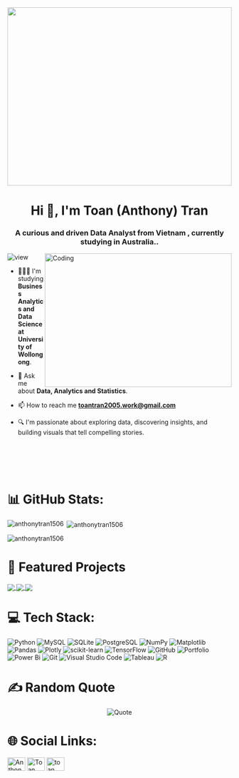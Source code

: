 <img align="center" width="100%" height="400" src="https://media4.giphy.com/media/v1.Y2lkPTc5MGI3NjExNnQzZHk3cWhqY2U5ZnU4ZGwwbTFwaGI3ZTByeThzY2pjY212ZzZ3eCZlcD12MV9pbnRlcm5hbF9naWZfYnlfaWQmY3Q9Zw/xT9C25UNTwfZuk85WP/giphy.gif">
<h1 align="center">Hi 👋, I'm Toan (Anthony) Tran</h1>
<h3 align="center">  A curious and driven Data Analyst from Vietnam , currently studying in Australia..</h3>




<img align="right" alt="Coding" width="420" height="300" src="https://media0.giphy.com/media/v1.Y2lkPTc5MGI3NjExa2U1aXVnaXEzcXRxb3N0ZGxoNWI1bTd3cjA2eXg4bzJoazl2ZDFncyZlcD12MV9pbnRlcm5hbF9naWZfYnlfaWQmY3Q9Zw/SvckSy7fFviqrq8ClF/giphy.gif">


<p align="left"> <img src="https://komarev.com/ghpvc/?username=rishavchanda&label=Profile%20views&color=0e75b6&style=flat" alt="view" /> </p>

- 👨🏼‍🎓 I'm studying **Business Analytics and Data Science at University of Wollongong**.

- 💬 Ask me about **Data, Analytics and Statistics**.

- 📫 How to reach me **toantran2005.work@gmail.com**

- 🔍 I'm passionate about exploring data, discovering insights, and building visuals that tell compelling stories.

<br><br>
<br><br>
# 📊 GitHub Stats:
<p><img align="left" src="https://github-readme-stats.vercel.app/api/top-langs/?username=anthonytran1506&theme=neon&hide_border=false&include_all_commits=true&count_private=false&layout=donut" alt="anthonytran1506" /></p>
<p>&nbsp;<img align="center" src="https://github-readme-stats.vercel.app/api?username=anthonytran1506&theme=neon&hide_border=false&include_all_commits=true&count_private=false" alt="anthonytran1506" /></p>
<p><img align="center" src="https://github-readme-streak-stats.herokuapp.com/?user=anthonytran1506&theme=neon&hide_border=false" alt="anthonytran1506" /></p>

# 🚀 Featured Projects
<a href="https://github.com/andrewtran1506/Amazon-Project">
  <!-- Change the `github-readme-stats.anuraghazra1.vercel.app` to `github-readme-stats.vercel.app`  -->
  <img align="center" src="https://github-readme-stats.anuraghazra1.vercel.app/api/pin/?username=anthonytran1506&repo=Amazon-Project&theme=radical" />
</a>   
<a href="https://github.com/andrewtran1506/Customer-Churn-PwC">
  <!-- Change the `github-readme-stats.anuraghazra1.vercel.app` to `github-readme-stats.vercel.app`  -->
  <img align="center" src="https://github-readme-stats.anuraghazra1.vercel.app/api/pin/?username=anthonytran1506&repo=Customer-Churn-PwC&theme=highcontrast" />
</a>
<a href="https://github.com/anthonytran1506/ReelShort-Subscription-Analysis-SQL">
  <!-- Change the `github-readme-stats.anuraghazra1.vercel.app` to `github-readme-stats.vercel.app`  -->
  <img align="center" src="https://github-readme-stats.anuraghazra1.vercel.app/api/pin/?username=anthonytran1506&repo=ReelShort-Subscription-Analysis-SQL&theme=cobalt" />
</a>

# 💻 Tech Stack: 
![Python](https://img.shields.io/badge/python-3670A0?style=for-the-badge&logo=python&logoColor=ffdd54) ![MySQL](https://img.shields.io/badge/mysql-4479A1.svg?style=for-the-badge&logo=mysql&logoColor=white) ![SQLite](https://img.shields.io/badge/sqlite-%2307405e.svg?style=for-the-badge&logo=sqlite&logoColor=white) ![PostgreSQL](https://img.shields.io/badge/postgresql-4169e1?style=for-the-badge&logo=postgresql&logoColor=white) ![NumPy](https://img.shields.io/badge/numpy-%23013243.svg?style=for-the-badge&logo=numpy&logoColor=white) ![Matplotlib](https://img.shields.io/badge/Matplotlib-%23ffffff.svg?style=for-the-badge&logo=Matplotlib&logoColor=black) ![Pandas](https://img.shields.io/badge/pandas-%23150458.svg?style=for-the-badge&logo=pandas&logoColor=white) ![Plotly](https://img.shields.io/badge/Plotly-%233F4F75.svg?style=for-the-badge&logo=plotly&logoColor=white) ![scikit-learn](https://img.shields.io/badge/scikit--learn-%23F7931E.svg?style=for-the-badge&logo=scikit-learn&logoColor=white)  ![TensorFlow](https://img.shields.io/badge/TensorFlow-%23FF6F00.svg?style=for-the-badge&logo=TensorFlow&logoColor=white) ![GitHub](https://img.shields.io/badge/github-%23121011.svg?style=for-the-badge&logo=github&logoColor=white) ![Portfolio](https://img.shields.io/badge/Portfolio-%23000000.svg?style=for-the-badge&logo=firefox&logoColor=#FF7139) ![Power Bi](https://img.shields.io/badge/power_bi-F2C811?style=for-the-badge&logo=powerbi&logoColor=black) ![Git](https://img.shields.io/badge/git-%23F05033.svg?style=for-the-badge&logo=git&logoColor=white) ![Visual Studio Code](https://custom-icon-badges.demolab.com/badge/Visual%20Studio%20Code-0078d7.svg?style=for-the-badge&logo=vsc&logoColor=white) ![Tableau](https://custom-icon-badges.demolab.com/badge/Tableau-0176D3?style=for-the-badge&logo=tableau&logoColor=fff) ![R](https://img.shields.io/badge/R-%23276DC3.svg?style=for-the-badge&logo=r&logoColor=white)

# ✍️ Random Quote
<div align="center">
  <img src="https://quotes-github-readme.vercel.app/api?type=horizontal&theme=tokyonight" alt="Quote" />
</div>


# 🌐 Social Links:
<p align="left">
<a href="https://www.linkedin.com/in/nguyenkhanhtoantran15/" target="blank"><img align="center" src="https://raw.githubusercontent.com/rahuldkjain/github-profile-readme-generator/master/src/images/icons/Social/linked-in-alt.svg" alt="Anthony Tran" height="30" width="40" /></a>
<a href="https://www.facebook.com/toan.tran.1506/" target="blank"><img align="center" src="https://raw.githubusercontent.com/rahuldkjain/github-profile-readme-generator/master/src/images/icons/Social/facebook.svg" alt="Toan Tran" height="30" width="40" /></a>
<a href="https://www.instagram.com/anthonytran_15/" target="blank"><img align="center" src="https://raw.githubusercontent.com/rahuldkjain/github-profile-readme-generator/master/src/images/icons/Social/instagram.svg" alt="toan" height="30" width="40" /></a>
</p>

